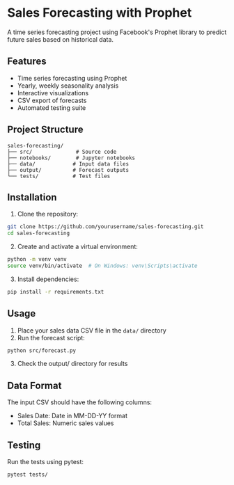 # Sales Forecasting with Prophet

A time series forecasting project using Facebook's Prophet library to predict future sales based on historical data.

## Features
- Time series forecasting using Prophet
- Yearly, weekly seasonality analysis
- Interactive visualizations
- CSV export of forecasts
- Automated testing suite

## Project Structure
```
sales-forecasting/
├── src/              # Source code
├── notebooks/        # Jupyter notebooks
├── data/            # Input data files
├── output/          # Forecast outputs
└── tests/           # Test files
```

## Installation

1. Clone the repository:
```bash
git clone https://github.com/yourusername/sales-forecasting.git
cd sales-forecasting
```

2. Create and activate a virtual environment:
```bash
python -m venv venv
source venv/bin/activate  # On Windows: venv\Scripts\activate
```

3. Install dependencies:
```bash
pip install -r requirements.txt
```

## Usage

1. Place your sales data CSV file in the `data/` directory
2. Run the forecast script:
```bash
python src/forecast.py
```

3. Check the output/ directory for results

## Data Format
The input CSV should have the following columns:
- Sales Date: Date in MM-DD-YY format
- Total Sales: Numeric sales values

## Testing
Run the tests using pytest:
```bash
pytest tests/
```



